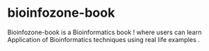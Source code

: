 # bioinfozone-book
Bioinfozone-book is a Bioinformatics book ! where users can learn Application of Bioinformatics techniques using real life examples .
